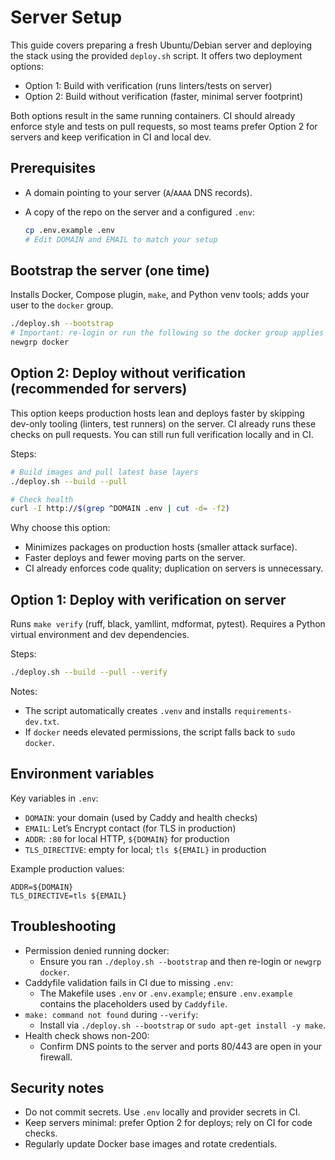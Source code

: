 # Server Setup

This guide covers preparing a fresh Ubuntu/Debian server and deploying the
stack using the provided `deploy.sh` script. It offers two deployment options:

- Option 1: Build with verification (runs linters/tests on server)
- Option 2: Build without verification (faster, minimal server footprint)

Both options result in the same running containers. CI should already enforce
style and tests on pull requests, so most teams prefer Option 2 for servers and
keep verification in CI and local dev.

## Prerequisites

- A domain pointing to your server (`A`/`AAAA` DNS records).

- A copy of the repo on the server and a configured `.env`:

  ```bash
  cp .env.example .env
  # Edit DOMAIN and EMAIL to match your setup
  ```

## Bootstrap the server (one time)

Installs Docker, Compose plugin, `make`, and Python venv tools; adds your user
to the `docker` group.

```bash
./deploy.sh --bootstrap
# Important: re-login or run the following so the docker group applies
newgrp docker
```

## Option 2: Deploy without verification (recommended for servers)

This option keeps production hosts lean and deploys faster by skipping dev-only
tooling (linters, test runners) on the server. CI already runs these checks on
pull requests. You can still run full verification locally and in CI.

Steps:

```bash
# Build images and pull latest base layers
./deploy.sh --build --pull

# Check health
curl -I http://$(grep ^DOMAIN .env | cut -d= -f2)
```

Why choose this option:

- Minimizes packages on production hosts (smaller attack surface).
- Faster deploys and fewer moving parts on the server.
- CI already enforces code quality; duplication on servers is unnecessary.

## Option 1: Deploy with verification on server

Runs `make verify` (ruff, black, yamllint, mdformat, pytest). Requires a Python
virtual environment and dev dependencies.

Steps:

```bash
./deploy.sh --build --pull --verify
```

Notes:

- The script automatically creates `.venv` and installs `requirements-dev.txt`.
- If `docker` needs elevated permissions, the script falls back to `sudo docker`.

## Environment variables

Key variables in `.env`:

- `DOMAIN`: your domain (used by Caddy and health checks)
- `EMAIL`: Let’s Encrypt contact (for TLS in production)
- `ADDR`: `:80` for local HTTP, `${DOMAIN}` for production
- `TLS_DIRECTIVE`: empty for local; `tls ${EMAIL}` in production

Example production values:

```env
ADDR=${DOMAIN}
TLS_DIRECTIVE=tls ${EMAIL}
```

## Troubleshooting

- Permission denied running docker:
  - Ensure you ran `./deploy.sh --bootstrap` and then re-login or `newgrp docker`.
- Caddyfile validation fails in CI due to missing `.env`:
  - The Makefile uses `.env` or `.env.example`; ensure `.env.example` contains
    the placeholders used by `Caddyfile`.
- `make: command not found` during `--verify`:
  - Install via `./deploy.sh --bootstrap` or `sudo apt-get install -y make`.
- Health check shows non-200:
  - Confirm DNS points to the server and ports 80/443 are open in your firewall.

## Security notes

- Do not commit secrets. Use `.env` locally and provider secrets in CI.
- Keep servers minimal: prefer Option 2 for deploys; rely on CI for code checks.
- Regularly update Docker base images and rotate credentials.
